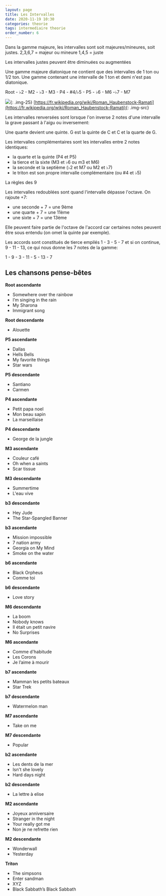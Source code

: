 ```yaml
---
layout: page
title: Les Intervalles
date: 2020-11-19 10:30
categories: theorie
tags: intermediaire theorie
order_number: 6
---
```


Dans la gamme majeure, les intervalles sont soit majeures/mineures, soit justes.
2,3,6,7 = majeur ou mineure
1,4,5 = juste

Les intervalles justes peuvent être diminuées ou augmentées

Une gamme majeure diatonique ne contient que des intervalles de 1 ton ou 1/2 ton. Une gamme contenant une intervalle de 1 ton et demi n'est pas diatonique.

Root - ♭2 - M2 - ♭3 - M3 - P4 - #4/♭5 - P5 - ♭6 - M6 -♭7 - M7

![]({{site.baseurl}}/assets/images/art/87b325c8beb56091050100db000d1ee8.jpg){: .img-25}
[https://fr.wikipedia.org/wiki/Roman_Haubenstock-Ramati](https://fr.wikipedia.org/wiki/Roman_Haubenstock-Ramati){: .img-src}

Les intervalles renversées sont lorsque l'on inverse 2 notes d'une intervalle la grave passant à l'aigu ou inversement:

Une quarte devient une quinte. G est la quinte de C et C et la quarte de G.

Les intervalles complémentaires sont les intervalles entre 2 notes identiques:

* la quarte et la quinte (P4 et P5)
* la tierce et la sixte (M3 et ♭6 ou m3 et M6)
* la seconde et la septième (♭2 et M7 ou M2 et ♭7)
* le triton est son propre intervalle complémentaire (ou #4 et ♭5)

La règles des 9

Les intervalles redoublées sont quand l'intervalle dépasse l'octave. On rajoute +7:

* une seconde + 7 = une 9ème
* une quarte + 7 = une 11ème
* une sixte + 7 = une 13ème

Elle peuvent faire partie de l'octave de l'accord car certaines notes peuvent être sous entendu (on omet la quinte par exemple).

Les accords sont constitués de tierce empilés 1 - 3 - 5 - 7 et si on continue, 9 - 11 - 13, ce qui nous donne les 7 notes de la gamme:

1 - 9 - 3 - 11 - 5 - 13 - 7

## Les chansons pense-bêtes

**Root ascendante**

* Somewhere over the rainbow
* I’m singing in the rain
* My Sharona
* Immigrant song

**Root descendante**

* Alouette

**P5 ascendante**

* Dallas
* Hells Bells
* My favorite things
* Star wars

**P5 descendante**

* Santiano
* Carmen

**P4 ascendante**

* Petit papa noel
* Mon beau sapin
* La marseillaise

**P4 descendante**

* George de la jungle

**M3 ascendante**

* Couleur café
* Oh when a saints
* Scar tissue

**M3 descendante**

* Summertime
* L'eau vive

**b3 descendante**

* Hey Jude
* The Star-Spangled Banner

**b3 ascendante**

* Mission impossible
* 7 nation army
* Georgia on My Mind
* Smoke on the water

**b6 ascendante**

* Black Orpheus
* Comme toi

**b6 descendante**

* Love story

**M6 descendante**

* La boom
* Nobody knows
* Il était un petit navire
* No Surprises 

**M6 ascendante**

* Comme d'habitude
* Les Corons
* Je l’aime à mourir

**b7 ascendante**

* Mamman les petits bateaux
* Star Trek

**b7 descendante**

* Watermelon man

**M7 ascendante**

* Take on me

**M7 descendante**

* Popular

**b2 ascendante**

* Les dents de la mer
* Isn't she lovely
* Hard days night

**b2 descendante**

* La lettre à elise

**M2 ascendante**

* Joyeux anniversaire
* Stranger in the night
* Your really got me
* Non je ne refrette rien

**M2 descendante**

* Wonderwall
* Yesterday

**Triton**

* The simpsons
* Enter sandman
* XYZ
* Black Sabbath’s Black Sabbath